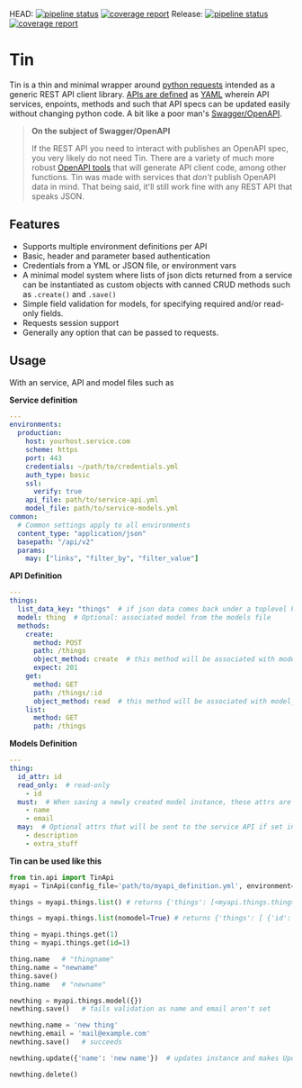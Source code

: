 HEAD: [![pipeline status](https://gitlab.com/explody/tin/badges/main/pipeline.svg)](https://gitlab.com/explody/tin/-/commits/main) [![coverage report](https://gitlab.com/explody/tin/badges/main/coverage.svg)](https://gitlab.com/explody/tin/-/commits/main)
Release: [![pipeline status](https://gitlab.com/explody/tin/badges/release/pipeline.svg)](https://gitlab.com/explody/tin/-/commits/release) [![coverage report](https://gitlab.com/explody/tin/badges/release/coverage.svg)](https://gitlab.com/explody/tin/-/commits/release)

# Tin

Tin is a thin and minimal wrapper around [python requests](https://docs.python-requests.org/en/master/index.html) intended as a generic REST API client library.  [APIs are defined](https://gitlab.com/explody/tin-apis/) as [YAML](https://yaml.org/) wherein API services, enpoints, methods and such that API specs can be updated easily without changing python code.  A bit like a poor man's [Swagger/OpenAPI](https://www.openapis.org/).


> **On the subject of Swagger/OpenAPI**
>
> If the REST API you need to interact with publishes an OpenAPI spec, you very
> likely do not need Tin.  There are a variety of much more robust
> [OpenAPI tools](https://openapi.tools/) that will generate API
> client code, among other functions.
> Tin was made with services that _don't_ publish OpenAPI data in mind. That being said, it'll still work fine with any REST API that speaks JSON.

## Features

* Supports multiple environment definitions per API
* Basic, header and parameter based authentication
* Credentials from a YML or JSON file, or environment vars
* A minimal model system where lists of json dicts returned from a service
  can be instantiated as custom objects with canned CRUD methods such
  as `.create()` and `.save()`
* Simple field validation for models, for specifying required and/or read-only fields.
* Requests session support
* Generally any option that can be passed to requests.

## Usage

With an service, API and model files such as

**Service definition**

```yaml
---
environments:
  production:
    host: yourhost.service.com
    scheme: https
    port: 443
    credentials: ~/path/to/credentials.yml
    auth_type: basic
    ssl:
      verify: true
    api_file: path/to/service-api.yml
    model_file: path/to/service-models.yml
common:
  # Common settings apply to all environments
  content_type: "application/json"
  basepath: "/api/v2"
  params:
    may: ["links", "filter_by", "filter_value"]
```

**API Definition**

```yaml
---
things:
  list_data_key: "things"  # if json data comes back under a toplevel key
  model: thing  # Optional: associated model from the models file
  methods:
    create:
      method: POST
      path: /things
      object_method: create  # this method will be associated with model_instance.create()
      expect: 201
    get:
      method: GET
      path: /things/:id
      object_method: read  # this method will be associated with model_instance.refresh()
    list:
      method: GET
      path: /things
```

**Models Definition**

```yaml
---
thing:
  id_attr: id
  read_only:  # read-only
    - id
  must:  # When saving a newly created model instance, these attrs are required
    - name
    - email
  may:  # Optional attrs that will be sent to the service API if set in the model instance
    - description
    - extra_stuff

```

**Tin can be used like this**

```python
from tin.api import TinApi
myapi = TinApi(config_file='path/to/myapi_definition.yml', environment='production')

things = myapi.things.list() # returns {'things': [<myapi.things.thing>, <myapi.things.thing>...]}

things = myapi.things.list(nomodel=True) # returns {'things': [ {'id': 1, name: 'thingname', 'email': 'mail@example.com'} ... ]

thing = myapi.things.get(1)
thing = myapi.things.get(id=1)

thing.name   # "thingname"
thing.name = "newname"
thing.save()
thing.name   # "newname"

newthing = myapi.things.model({})
newthing.save()   # fails validation as name and email aren't set

newthing.name = 'new thing'
newthing.email = 'mail@example.com'
newthing.save()   # succeeds

newthing.update({'name': 'new name'})  # updates instance and makes Update API call

newthing.delete()

```

